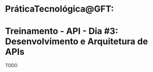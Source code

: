# PráticaTecnológica@GFT: 

# Treinamento - API - Dia #3: Desenvolvimento e Arquitetura de APIs

TODO
